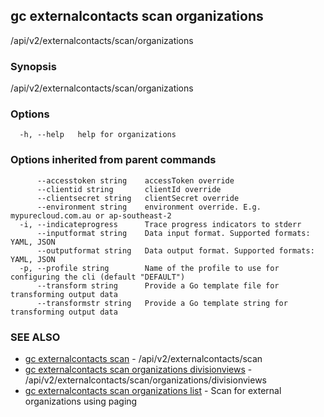 ## gc externalcontacts scan organizations

/api/v2/externalcontacts/scan/organizations

### Synopsis

/api/v2/externalcontacts/scan/organizations

### Options

```
  -h, --help   help for organizations
```

### Options inherited from parent commands

```
      --accesstoken string    accessToken override
      --clientid string       clientId override
      --clientsecret string   clientSecret override
      --environment string    environment override. E.g. mypurecloud.com.au or ap-southeast-2
  -i, --indicateprogress      Trace progress indicators to stderr
      --inputformat string    Data input format. Supported formats: YAML, JSON
      --outputformat string   Data output format. Supported formats: YAML, JSON
  -p, --profile string        Name of the profile to use for configuring the cli (default "DEFAULT")
      --transform string      Provide a Go template file for transforming output data
      --transformstr string   Provide a Go template string for transforming output data
```

### SEE ALSO

* [gc externalcontacts scan](gc_externalcontacts_scan.html)	 - /api/v2/externalcontacts/scan
* [gc externalcontacts scan organizations divisionviews](gc_externalcontacts_scan_organizations_divisionviews.html)	 - /api/v2/externalcontacts/scan/organizations/divisionviews
* [gc externalcontacts scan organizations list](gc_externalcontacts_scan_organizations_list.html)	 - Scan for external organizations using paging


